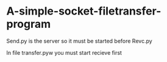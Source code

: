 # A-simple-socket-filetransfer-program

Send.py is the server so it must be started before Revc.py

In file transfer.pyw you must start recieve first
